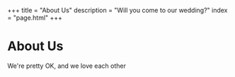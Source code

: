 +++
title = "About Us"
description = "Will you come to our wedding?"
index = "page.html"
+++

# About Us

We're pretty OK, and we love each other
